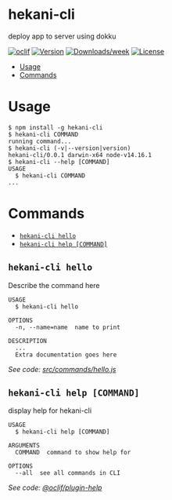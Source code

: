 hekani-cli
==========

deploy app to server using dokku

[![oclif](https://img.shields.io/badge/cli-oclif-brightgreen.svg)](https://oclif.io)
[![Version](https://img.shields.io/npm/v/hekani-cli.svg)](https://npmjs.org/package/hekani-cli)
[![Downloads/week](https://img.shields.io/npm/dw/hekani-cli.svg)](https://npmjs.org/package/hekani-cli)
[![License](https://img.shields.io/npm/l/hekani-cli.svg)](https://github.com/hekani/hekani-cli/blob/master/package.json)

<!-- toc -->
* [Usage](#usage)
* [Commands](#commands)
<!-- tocstop -->
# Usage
<!-- usage -->
```sh-session
$ npm install -g hekani-cli
$ hekani-cli COMMAND
running command...
$ hekani-cli (-v|--version|version)
hekani-cli/0.0.1 darwin-x64 node-v14.16.1
$ hekani-cli --help [COMMAND]
USAGE
  $ hekani-cli COMMAND
...
```
<!-- usagestop -->
# Commands
<!-- commands -->
* [`hekani-cli hello`](#hekani-cli-hello)
* [`hekani-cli help [COMMAND]`](#hekani-cli-help-command)

## `hekani-cli hello`

Describe the command here

```
USAGE
  $ hekani-cli hello

OPTIONS
  -n, --name=name  name to print

DESCRIPTION
  ...
  Extra documentation goes here
```

_See code: [src/commands/hello.js](https://github.com/hekani/hekani-cli/blob/v0.0.1/src/commands/hello.js)_

## `hekani-cli help [COMMAND]`

display help for hekani-cli

```
USAGE
  $ hekani-cli help [COMMAND]

ARGUMENTS
  COMMAND  command to show help for

OPTIONS
  --all  see all commands in CLI
```

_See code: [@oclif/plugin-help](https://github.com/oclif/plugin-help/blob/v3.2.2/src/commands/help.ts)_
<!-- commandsstop -->

